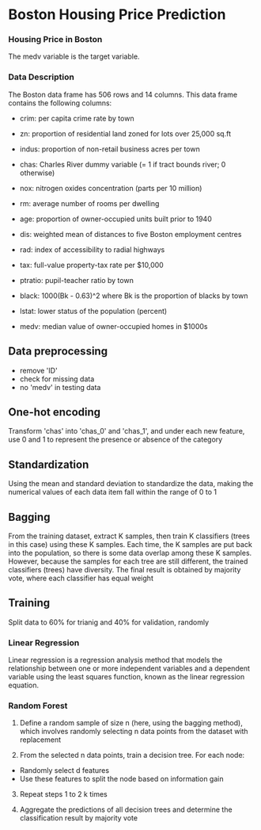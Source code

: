 # Boston Housing Price Prediction

### Housing Price in Boston
The medv variable is the target variable.

### Data Description
The Boston data frame has 506 rows and 14 columns.
This data frame contains the following columns:

- crim: per capita crime rate by town

- zn: proportion of residential land zoned for lots over 25,000 sq.ft

- indus: proportion of non-retail business acres per town

- chas: Charles River dummy variable (= 1 if tract bounds river; 0 otherwise)

- nox: nitrogen oxides concentration (parts per 10 million)

- rm: average number of rooms per dwelling

- age: proportion of owner-occupied units built prior to 1940

- dis: weighted mean of distances to five Boston employment centres

- rad: index of accessibility to radial highways

- tax: full-value property-tax rate per \$10,000

- ptratio: pupil-teacher ratio by town

- black: 1000(Bk - 0.63)^2 where Bk is the proportion of blacks by town

- lstat: lower status of the population (percent)

- medv: median value of owner-occupied homes in \$1000s


## Data preprocessing
- remove 'ID'
- check for missing data
- no 'medv' in testing data

## One-hot encoding
Transform 'chas' into 'chas_0' and 'chas_1', and under each new feature, use 0 and 1 to represent the presence or absence of the category

## Standardization
Using the mean and standard deviation to standardize the data, making the numerical values of each data item fall within the range of 0 to 1

## Bagging
From the training dataset, extract K samples, then train K classifiers (trees in this case) using these K samples. Each time, the K samples are put back into the population, so there is some data overlap among these K samples. However, because the samples for each tree are still different, the trained classifiers (trees) have diversity. The final result is obtained by majority vote, where each classifier has equal weight

## Training
Split data to 60% for trianig and 40% for validation, randomly

### Linear Regression

Linear regression is a regression analysis method that models the relationship between one or more independent variables and a dependent variable using the least squares function, known as the linear regression equation.

### Random Forest

1. Define a random sample of size n (here, using the bagging method), which involves randomly selecting n data points from the dataset with replacement

2. From the selected n data points, train a decision tree. For each node:
  - Randomly select d features
  - Use these features to split the node based on information gain
3. Repeat steps 1 to 2 k times

4. Aggregate the predictions of all decision trees and determine the classification result by majority vote

